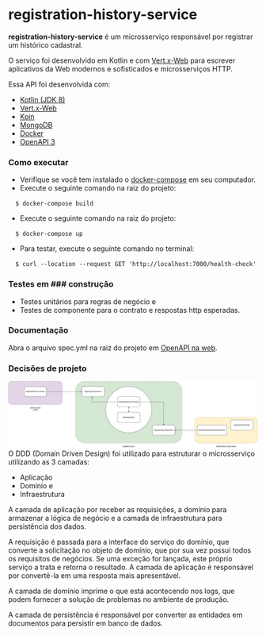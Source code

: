 # registration-history-service

**registration-history-service** é um microsserviço responsável por registrar um histórico cadastral.

O serviço foi desenvolvido em Kotlin e com [Vert.x-Web](https://vertx.io/docs/vertx-web/java/) para escrever aplicativos da Web modernos e sofisticados e microsserviços HTTP.

Essa API foi desenvolvida com:
- [Kotlin (JDK 8)](https://kotlinlang.org/)
- [Vert.x-Web](https://vertx.io/docs/vertx-web/java/)
- [Koin](https://insert-koin.io/)
- [MongoDB](https://www.mongodb.com/)
- [Docker](https://www.docker.com/)
- [OpenAPI 3](https://swagger.io/docs/specification/about/)

### Como executar
- Verifique se você tem instalado o [docker-compose](https://docs.docker.com/compose/gettingstarted/) em seu computador.
- Execute o seguinte comando na raiz do projeto:
```
  $ docker-compose build
```
- Execute o seguinte comando na raiz do projeto:
```
  $ docker-compose up
```
- Para testar, execute o seguinte comando no terminal:
```
  $ curl --location --request GET 'http://localhost:7000/health-check'
```
### Testes em ### construção
- Testes unitários para regras de negócio e
- Testes de componente para o contrato e respostas http esperadas.

### Documentação
Abra o arquivo spec.yml na raiz do projeto em [OpenAPI na web](https://editor.swagger.io/).

### Decisões de projeto
![DDD Decisão de projeto](ddd-registration-history-service.jpg)
O DDD (Domain Driven Design) foi utilizado para estruturar o microsserviço utilizando as 3 camadas:
 - Aplicação
 - Domínio e
 - Infraestrutura 

A camada de aplicação por receber as requisições, a domínio para armazenar a lógica de negócio e a camada de infraestrutura para persistência dos dados.

A requisição é passada para a interface do serviço do domínio, que converte a solicitação no objeto de domínio, que por sua vez possui todos os requisitos de negócios.
Se uma exceção for lançada, este próprio serviço a trata e retorna o resultado. A camada de aplicação é responsável por convertê-la em uma resposta mais apresentável.

A camada de domínio imprime o que está acontecendo nos logs, que podem fornecer a solução de problemas no ambiente de produção.

A camada de persistência é responsável por converter as entidades em documentos para persistir em banco de dados.

